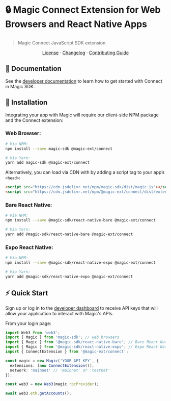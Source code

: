 # 🔒 Magic Connect Extension for Web Browsers and React Native Apps

[![<MagicLabs>](https://circleci.com/gh/magiclabs/magic-js.svg?style=shield)](https://circleci.com/gh/magiclabs/magic-js)

> Magic Connect JavaScript SDK extension.

<p align="center">
  <a href="https://github.com/magiclabs/magic-js/blob/master/packages/@magic-ext/connect/LICENSE">License</a> ·
  <a href="https://github.com/magiclabs/magic-js/blob/master/packages/@magic-ext/connect/CHANGELOG.md">Changelog</a> ·
  <a href="https://github.com/magiclabs/magic-js/blob/master/CONTRIBUTING.md">Contributing Guide</a>
</p>

## 📖 Documentation

See the [developer documentation](https://magic.link/docs/connect) to learn how to get started with Connect in Magic SDK.

## 🔗 Installation

Integrating your app with Magic will require our client-side NPM package and the Connect extension:

### Web Browser:
```bash
# Via NPM:
npm install --save magic-sdk @magic-ext/connect

# Via Yarn:
yarn add magic-sdk @magic-ext/connect
```
Alternatively, you can load via CDN with by adding a script tag to your app’s `<head>`:

```html
<script src="https://cdn.jsdelivr.net/npm/magic-sdk/dist/magic.js"></script>
<script src="https://cdn.jsdelivr.net/npm/@magic-ext/connect/dist/extension.js"></script>
```
### Bare React Native:
```bash
# Via NPM:
npm install --save @magic-sdk/react-native-bare @magic-ext/connect

# Via Yarn:
yarn add @magic-sdk/react-native-bare @magic-ext/connect
```
### Expo React Native:
```bash
# Via NPM:
npm install --save @magic-sdk/react-native-expo @magic-ext/connect

# Via Yarn:
yarn add @magic-sdk/react-native-expo @magic-ext/connect
```

## ⚡️ Quick Start

Sign up or log in to the [developer dashboard](https://dashboard.magic.link) to receive API keys that will allow your application to interact with Magic's APIs.

From your login page:

```ts
import Web3 from 'web3';
import { Magic } from 'magic-sdk'; // web browsers
import { Magic } from '@magic-sdk/react-native-bare'; // Bare React Native
import { Magic } from '@magic-sdk/react-native-expo'; // Expo React Native
import { ConnectExtension } from '@magic-ext/connect';

const magic = new Magic('YOUR_API_KEY', {
  extensions: [new ConnectExtension()],
  network: 'mainnet' // 'mainnet' or 'testnet'
});

const web3 = new Web3(magic.rpcProvider);

await web3.eth.getAccounts();
```

